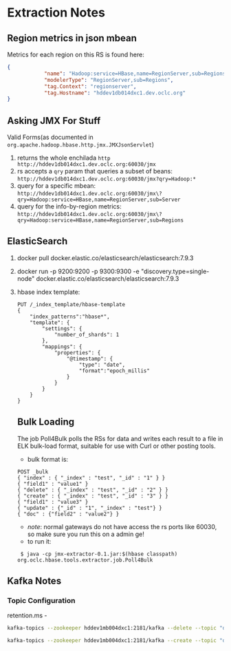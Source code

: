 # Extraction Notes

## Region metrics in json mbean
Metrics for each region on this RS is found here:
```json
{
            "name": "Hadoop:service=HBase,name=RegionServer,sub=Regions",
            "modelerType": "RegionServer,sub=Regions",
            "tag.Context": "regionserver",
            "tag.Hostname": "hddev1db014dxc1.dev.oclc.org"
}
```

## Asking JMX For Stuff
Valid Forms(as documented in `org.apache.hadoop.hbase.http.jmx.JMXJsonServlet`)
1. returns the whole enchilada
`http http://hddev1db014dxc1.dev.oclc.org:60030/jmx` 
1. rs accepts a `qry` param that queries a subset of beans:
`http://hddev1db014dxc1.dev.oclc.org:60030/jmx?qry=Hadoop:*` 
1. query for a specific mbean:  
`http://hddev1db014dxc1.dev.oclc.org:60030/jmx\?qry=Hadoop:service=HBase,name=RegionServer,sub=Server` 
1. query for the info-by-region metrics:
`http://hddev1db014dxc1.dev.oclc.org:60030/jmx\?qry=Hadoop:service=HBase,name=RegionServer,sub=Regions`  


## ElasticSearch
1. docker pull docker.elastic.co/elasticsearch/elasticsearch:7.9.3
1. docker run -p 9200:9200 -p 9300:9300 -e "discovery.type=single-node" docker.elastic.co/elasticsearch/elasticsearch:7.9.3
1. hbase index template:  
   ```
   PUT /_index_template/hbase-template
   {
       "index_patterns":"hbase*",
       "template": {
           "settings": {
               "number_of_shards": 1
           },
           "mappings": {
               "properties": {
                   "@timestamp": {
                       "type": "date",
                       "format":"epoch_millis"
                   }
               }
           }
       }
   }
   ```
   
   ## Bulk Loading
   The job Poll4Bulk polls the RSs for data and writes each result to a file in ELK bulk-load format, suitable for use with Curl or other posting tools.
   * bulk format is:  
   ```
   POST _bulk
   { "index" : { "_index" : "test", "_id" : "1" } }
   { "field1" : "value1" }
   { "delete" : { "_index" : "test", "_id" : "2" } }
   { "create" : { "_index" : "test", "_id" : "3" } }
   { "field1" : "value3" }
   { "update" : {"_id" : "1", "_index" : "test"} }
   { "doc" : {"field2" : "value2"} }
   ```
   * _note_: normal gateways do not have access the rs ports like 60030, so make sure you run this on a admin ge!
   * to run it:
   ```
    $ java -cp jmx-extractor-0.1.jar:$(hbase classpath) org.oclc.hbase.tools.extractor.job.Poll4Bulk
   ```
   
## Kafka Notes

### Topic Configuration
retention.ms - 
```bash
kafka-topics --zookeeper hddev1mb004dxc1:2181/kafka --delete --topic "dbahadoop.hugh.test"

kafka-topics --zookeeper hddev1mb004dxc1:2181/kafka --create --topic "dbahadoop.hugh.test" --partitions 1 --replication-factor 1 --config "retention.ms=86400000"      
```
